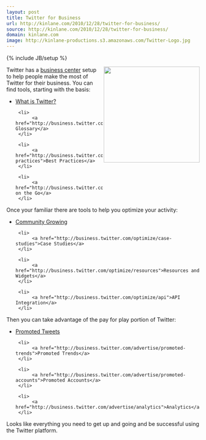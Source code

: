 ```yaml
---
layout: post
title: Twitter for Business
url: http://kinlane.com/2010/12/28/twitter-for-business/
source: http://kinlane.com/2010/12/28/twitter-for-business/
domain: kinlane.com
image: http://kinlane-productions.s3.amazonaws.com/Twitter-Logo.jpg
---
```

{% include JB/setup %}<p>
     <img src="http://kinlane-productions.s3.amazonaws.com/Twitter-Logo.jpg"
        alt=""
        width="250"
        align="right" />Twitter has a <a href="http://business.twitter.com/">business center</a> setup to help people make the most of Twitter for their business. You can find tools, starting with the basis:
</p>

<ul class="mainlist">
     <li>
          <a href="http://business.twitter.com/basics/what-is-twitter">What is Twitter?</a>
     </li>

     <li>
          <a href="http://business.twitter.com/basics/glossary">Twitter Glossary</a>
     </li>

     <li>
          <a href="http://business.twitter.com/basics/best-practices">Best Practices</a>
     </li>

     <li>
          <a href="http://business.twitter.com/basics/mobile">Twitter on the Go</a>
     </li>
</ul>

<p>
     Once your familiar there are tools to help you optimize your activity:
</p>

<ul class="mainlist">
     <li>
          <a href="http://business.twitter.com/optimize/community-growing">Community Growing</a>
     </li>

     <li>
          <a href="http://business.twitter.com/optimize/case-studies">Case Studies</a>
     </li>

     <li>
          <a href="http://business.twitter.com/optimize/resources">Resources and Widgets</a>
     </li>

     <li>
          <a href="http://business.twitter.com/optimize/api">API Integration</a>
     </li>
</ul>

<p>
     Then you can take advantage of the pay for play portion of Twitter:
</p>

<ul class="mainlist">
     <li>
          <a href="http://business.twitter.com/advertise/promoted-tweets">Promoted Tweets</a>
     </li>

     <li>
          <a href="http://business.twitter.com/advertise/promoted-trends">Promoted Trends</a>
     </li>

     <li>
          <a href="http://business.twitter.com/advertise/promoted-accounts">Promoted Accounts</a>
     </li>

     <li>
          <a href="http://business.twitter.com/advertise/analytics">Analytics</a>
     </li>
</ul>

<p>
     Looks like everything you need to get up and going and be successful using the Twitter platform.
</p>